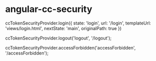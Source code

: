 # angular-cc-security

ccTokenSecurityProvider.login({
    state: 'login',
    url: '/login',
    templateUrl: 'views/login.html',
    nextState: 'main',
    originalPath: true
})


ccTokenSecurityProvider.logout('logout', '/logout');


ccTokenSecurityProvider.accessForbidden('accessForbidden', '/accessForbidden');

